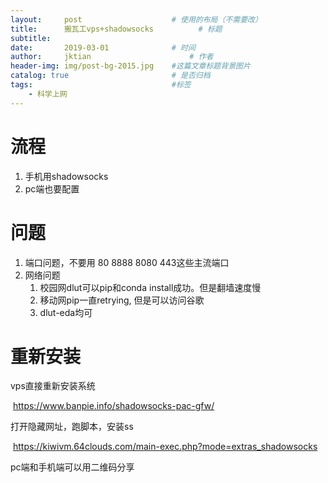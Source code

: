 ```yaml
---
layout:     post   				    # 使用的布局（不需要改）
title:      搬瓦工vps+shadowsocks			# 标题 
subtitle:  	 
date:       2019-03-01				# 时间
author:     jktian 						# 作者
header-img: img/post-bg-2015.jpg 	#这篇文章标题背景图片
catalog: true 						# 是否归档
tags:								#标签
    - 科学上网
---
```

# 流程
1. 手机用shadowsocks
2. pc端也要配置
# 问题
1. 端口问题，不要用 80 8888 8080 443这些主流端口
2. 网络问题
   1. 校园网dlut可以pip和conda install成功。但是翻墙速度慢
   2. 移动网pip一直retrying, 但是可以访问谷歌
   3. dlut-eda均可

# 重新安装

vps直接重新安装系统

​	https://www.banpie.info/shadowsocks-pac-gfw/

打开隐藏网址，跑脚本，安装ss

​	https://kiwivm.64clouds.com/main-exec.php?mode=extras_shadowsocks

pc端和手机端可以用二维码分享